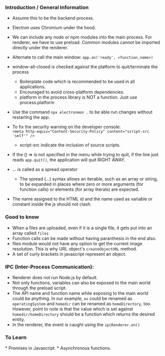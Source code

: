 <h3> Introduction / General Information </h3>

* Assume this to be the backend process.
* Electron uses Chromium under the hood.
* We can include any node or npm modules into the main process. For renderer, we have to use preload. Common modules cannot be imported directly under the renderer.
* Alternate to call the main window: `app.on('ready', <function_name>)`
* window-all-closed is checked against the platform to quit/terminate the process 
    - Boilerplate code which is recommended to be used in all applications. 
    - Encouraged to avoid cross-platform dependencies.
    - platform in the process library is NOT a function. Just use process.platform
* Use the command `npx electronmon .` to be able run changes without restarting the app.
* To fix the security warning on the developer console:
    </br> `<meta http-equiv="Content-Security-Policy" content="script-src 'self'" />`
    - script-src indicate the inclusion of source scripts.

* If the () => is not specified in the menu while trying to quit, if the line just reads `app.quit()`, the application will quit RIGHT AWAY.
* ... is called as a spread operator
    - The spread (...) syntax allows an iterable, such as an array or string, to be expanded in places where zero or more arguments (for function calls) or elements (for array literals) are expected.
* The name assigned to the HTML id and the name used as variable or constant inside the js should not clash.

<h3> Good to know </h3>

* When a files are uploaded, even if it is a single file, it gets put into an array called `files`
* Function calls can be made without having paranthesis in the end also.
* files module would not have any option to get the current image resolution. This is why URL object's `createObjectURL` method.
* A set of curly brackets in javascript represent an object.

<h3> IPC (Inter-Process Communication): </h3>

* Renderer does not run Node.js by default.
* Not only functions, variables can also be exposed to the main world through the preload script.
* The API name and function name while exposing to the main world could be anything. In our example, `os` could be renamed as `operatingSystem` and `homedir` can be renamed as `homeDirectory`, too. However, point to note is that the value which is set against `homedir/homeDirectory` should be a function which returns the desired entity.
* In the renderer, the event is caught using the `ipcRenderer.on()`

<h3> To Learn </h3>
* Promises in Javascript.
* Asynchronous functions.